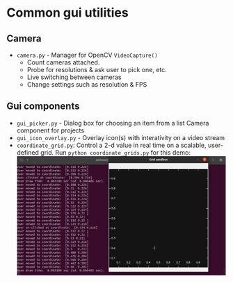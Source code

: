 # Common gui utilities

## Camera
* `camera.py` - Manager for OpenCV `VideoCapture()`
  * Count cameras attached.
  * Probe for resolutions & ask user to pick one, etc.
  * Live switching between cameras
  * Change settings such as resolution & FPS
 

    
## Gui components
* `gui_picker.py` - Dialog box for choosing an item from a list
Camera component for projects
* `gui_icon_overlay.py` - Overlay icon(s) with interativity on a video stream
* `coordinate_grid.py`:  Control a 2-d value in real time on a scalable, user-defined grid. 
Run `python coordinate_grids.py` for this demo:
![demo in coordinate_grids.py](https://github.com/andsmith/gui_utils/blob/main/coordinate_grid.png)


